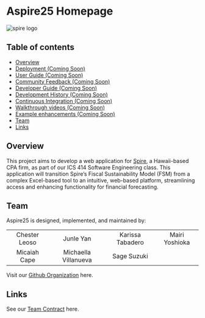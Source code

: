 # Aspire25 Homepage

![spire logo](image/spire-logo.png)

## Table of contents

* [Overview](#overview)
* [Deployment (Coming Soon)](#deployment)
* [User Guide (Coming Soon)](#user-guide)
* [Community Feedback (Coming Soon)](#community-feedback)
* [Developer Guide (Coming Soon)](#developer-guide)
* [Development History (Coming Soon)](#development-history)
* [Continuous Integration (Coming Soon)](#continuous-integration)
* [Walkthrough videos (Coming Soon)](#walkthrough-videos)
* [Example enhancements (Coming Soon)](#example-enhancements)
* [Team](#team)
* [Links](#links)

## Overview

This project aims to develop a web application for [Spire](https://www.spirehawaii.com/), a Hawaii-based CPA firm, as part of our ICS 414 Software Engineering class. This application will transition Spire’s Fiscal Sustainability Model (FSM) from a complex Excel-based tool to an intuitive, web-based platform, streamlining access and enhancing functionality for financial forecasting.

## Team
Aspire25 is designed, implemented, and maintained by:<br />

<table style="border: none;">
  <tr>
    <td style="border: none; border-bottom: none; text-align: center;">Chester Leoso</td>
    <td style="border: none; border-bottom: none; text-align: center;">Junle Yan</td>
    <td style="border: none; border-bottom: none; text-align: center;">Karissa Tabadero</td>
    <td style="border: none; border-bottom: none; text-align: center;">Mairi Yoshioka</td>
  </tr>
  <tr>
    <td style="border: none; border-bottom: none; text-align: center;">Micaiah Cape</td>
    <td style="border: none; border-bottom: none; text-align: center;">Michaella Villanueva</td>
    <td style="border: none; border-bottom: none; text-align: center;">Sage Suzuki</td>
  </tr>
   
</table>

Visit our [Github Organization](https://github.com/aspire-25) here.

## Links
See our [Team Contract](https://docs.google.com/document/d/1GpYGwK2xRSj14FGqq4h1G9N7zqfQE65u1zC3gbeW-GA/edit?usp=sharing) here.
